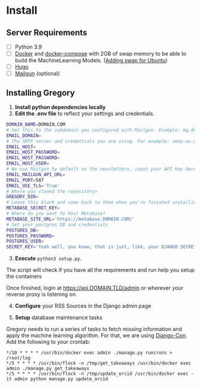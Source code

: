 # Install

## Server Requirements

- [ ] Python 3.9
- [ ] [Docker](https://www.docker.com/) and [docker-compose](https://docs.docker.com/compose/) with 2GB of swap memory to be able to build the MachineLearning Models. ([Adding swap for Ubuntu](https://www.digitalocean.com/community/tutorials/how-to-add-swap-space-on-ubuntu-20-04))
- [ ] [Hugo](https://gohugo.io/)
- [ ] [Mailgun](https://www.mailgun.com/) (optional)

## Installing Gregory

1. **Install python dependencies locally**
2. **Edit the .env file** to reflect your settings and credentials.

```bash
DOMAIN_NAME=DOMAIN.COM
# Set this to the subdomain you configured with Mailgun. Example: mg.domain.com
EMAIL_DOMAIN=
# The SMTP server and credentials you are using. For example: smtp.eu.mailgun.org
EMAIL_HOST=
EMAIL_HOST_PASSWORD=
EMAIL_HOST_PASSWORD=
EMAIL_HOST_USER=
# We use Mailgun by default on the newsletters, input your API key here
EMAIL_MAILGUN_API_URL=
EMAIL_PORT=587
EMAIL_USE_TLS='True'
# Where you cloned the repository>
GREGORY_DIR=
# Leave this blank and come back to them when you're finished installing Metabase.
METABASE_SECRET_KEY=
# Where do you want to host Metabase?
METABASE_SITE_URL='https://metabase.DOMAIN.COM/'
# Set your postgres DB and credentials
POSTGRES_DB=
POSTGRES_PASSWORD=
POSTGRES_USER=
SECRET_KEY='Yeah well, you know, that is just, like, your DJANGO SECRET_KEY, man' # you should set this manually https://docs.djangoproject.com/en/4.0/ref/settings/#secret-key
```

3. **Execute** `python3 setup.py`. 

The script will check if you have all the requirements and run help you setup the containers

Once finished, login at <https://api.DOMAIN.TLD/admin> or wherever your reverse proxy is listening on.

4. **Configure** your RSS Sources in the Django admin page

5. **Setup** database maintenance tasks

Gregory needs to run a series of tasks to fetch missing information and apply the machine learning algorithm. For that, we are using [Django-Con](https://github.com/Tivix/django-cron). Add the following to your crontab:

```cron
*/10 * * * * /usr/bin/docker exec admin ./manage.py runcrons > /root/log
*/5 * * * * /usr/bin/flock -n /tmp/get_takeaways /usr/bin/docker exec admin ./manage.py get_takeaways
*/5 * * * * /usr/bin/flock -n /tmp/update_orcid /usr/bin/docker exec -it admin python manage.py update_orcid
```
